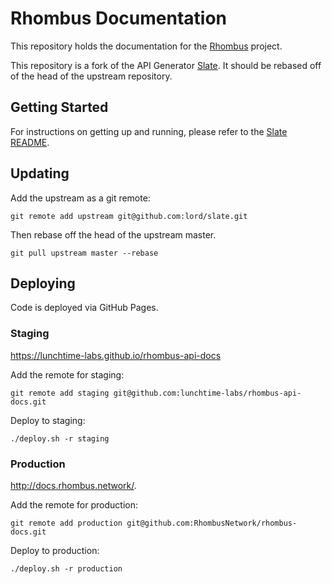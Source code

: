 # Rhombus Documentation

This repository holds the documentation for the [Rhombus][rhombus] project.

This repository is a fork of the API Generator [Slate][slate]. It should be
rebased off of the head of the upstream repository.

## Getting Started

For instructions on getting up and running, please refer to the [Slate README][slate].

## Updating

Add the upstream as a git remote:

```
git remote add upstream git@github.com:lord/slate.git
```

Then rebase off the head of the upstream master.

```
git pull upstream master --rebase
```

## Deploying

Code is deployed via GitHub Pages.

### Staging

https://lunchtime-labs.github.io/rhombus-api-docs

Add the remote for staging:

```
git remote add staging git@github.com:lunchtime-labs/rhombus-api-docs.git
```

Deploy to staging:

```
./deploy.sh -r staging
```

### Production

http://docs.rhombus.network/.

Add the remote for production:

```
git remote add production git@github.com:RhombusNetwork/rhombus-docs.git
```

Deploy to production:

```
./deploy.sh -r production
```

[rhombus]: https://rhombus.network
[slate]: https://github.com/lord/slate
